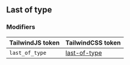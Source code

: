 ## Last of type


### Modifiers

| TailwindJS token | TailwindCSS token |
| ----- | ----- |
| `last_of_type` | [last-of-type](https://tailwindcss.com/docs/hover-focus-and-other-states#last-of-type) |